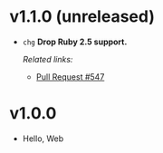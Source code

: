 # v1.1.0 (unreleased)

  * `chg` **Drop Ruby 2.5 support.**

    *Related links:*
    - [Pull Request #547][pr-547]

[pr-547]: https://github.com/pakyow/pakyow/pull/547

# v1.0.0

  * Hello, Web
